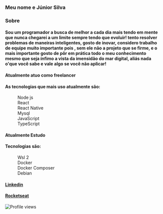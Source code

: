 <h3>Meu nome e Júnior Silva</h3>
<h3>Sobre</h3>
<h4>Sou um programador a busca de melhor a cada dia mais tendo em mente que nunca chegarei a um limite sempre tendo que evoluir! tento resolver problemas de maneiras inteligentes, gosto de inovar, considero trabalho de equipe muito importante pois , sem ele não a projeto que se firme, e o mais importante gosto de pôr em prática todo o meu conhecimento mesmo que seja ínfimo a vista da imensidão do mar digital, aliás nada o'que você sabe e vale algo se você não aplicar!

</h4>
<h4>Atualmente atuo como freelancer</h4>
<h4>As tecnologias que mais uso atualmente são:</h4>
<dt>
  <dd>Node js</dd>
  <dd>React</dd>
  <dd>React Native</dd>
  <dd>Mysql</dd>
  <dd>JavaScript</dd>
  <dd>TypeScript</dd>
</ol>
<h4>Atualmente Estudo</h4>
<h4>Tecnologias são:</h4>
<dt>
  <dd>Wsl 2</dd>
  <dd>Docker</dd>
  <dd>Docker Composer</dd>
  <dd>Debian</dd>
</ol>
<h4><a href="https://www.linkedin.com/in/junior-silva-7483a2102/">Linkedin</a></h4>
<h4><a href="https://app.rocketseat.com.br/me/junior-silva-1584998136">Rocketseat</a></h4>

![Profile views](https://gpvc.arturio.dev/JuniorN1)  
